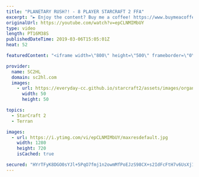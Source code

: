 ```yaml
---
title: "PLANETARY RUSH?! - 8 PLAYER STARCRAFT 2 FFA"
excerpt: "► Enjoy the content? Buy me a coffee! https://www.buymeacoffee.com/SC2HL ► Submit your REPLAYS! - http://bit.ly/SC2HLsubmit   ► SUBSCRIBE to SC2HL! http://bit.ly/SC2HLsubscribe   A crazy description   Thank you for watching our videos! Subscribe for more StarCraft 2: Legacy of the void highlights. We"
originalUrl: https://youtube.com/watch?v=epCLNMIMbUY
type: video
length: PT16M38S
publishedDateTime: 2019-03-06T15:05:01Z
heat: 52

featuredContent: "<iframe width=\"800\" height=\"500\" frameborder=\"0\" src=\"https://www.youtube.com/embed/epCLNMIMbUY\" allow=\"accelerometer; autoplay; encrypted-media; gyroscope; picture-in-picture\" allowfullscreen></iframe>"

provider:
  name: SC2HL
  domain: sc2hl.com
  images:
    - url: https://everyday-cc.github.io/starcraft2/assets/images/organizations/sc2hl.com-50x50.jpg
      width: 50
      height: 50

topics:
  - StarCraft 2
  - Terran

images:
  - url: https://i.ytimg.com/vi/epCLNMIMbUY/maxresdefault.jpg
    width: 1280
    height: 720
    isCached: true

secured: "HYrTFyK8DGO0sYJl+5PqO7fmj1n2owmMfPoEJzS98CX+s2IdFcFtH7v6UsXj1ytc9ETMFJw9HUvl9+3lRYonyNo85fd+UN96CXYb9+cNvp2/JyiTrA8TkRKtSPjDAqwkjHREvPZREYTzBlePvb6ToBBnqCRNy0uMLqte0uvsYl5DMFwmnY7BYlCrEUJaL55KkT0t1VtIOuQNtnCZUAZgZyBS2I/IdjNjtXt/k0zIekib/174iFjOXK/3xTwVh9ESE63hsNmY2SiFrl2Iu4qdWpTN+EAn08owIRJU+eMWSsRmxsxwrR1j+Mid2sJLkv5TV19Tp0HnARZN/5YYB4JNbQ9aSKk8SMbb5ymVp3a0ZNP1t0DwNccIl2ppH7Tua3GdKLmt18UdNaqA4QwMaPa3JRpz6lD0SjVzBJWLdK8LYhkzmm76Rt3lBICc7pz+lATt;2DFV+XUCOX/r9oyxnjYkwg=="
---
```


